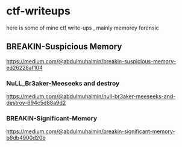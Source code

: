 # ctf-writeups

here is some of mine ctf write-ups , mainly memorey forensic

## BREAKIN-Suspicious Memory

https://medium.com/@abdulmuhaimin/breakin-suspicious-memory-ed26228af104

### NuLL_Br3aker-Meeseeks and destroy

https://medium.com/@abdulmuhaimin/null-br3aker-meeseeks-and-destroy-694c5d88a9d2

### BREAKIN-Significant-Memory

https://medium.com/@abdulmuhaimin/breakin-significant-memory-b6db4900d20b
